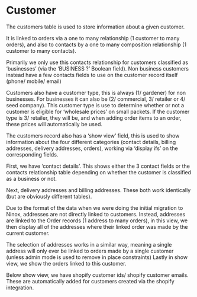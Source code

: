 # Customer

The customers table is used to store information about a given customer.

It is linked to orders via a one to many relationship (1 customer to many orders), and also to contacts by a one to many composition relationship (1 customer to many contacts).

Primarily we only use this contacts relationship for customers classified as ‘businesses’ (via the ‘BUSINESS ?’ Boolean field). Non business customers instead have a few contacts fields to use on the customer record itself (phone/ mobile/ email)

Customers also have a customer type, this is always (1/ gardener) for non businesses. For businesses it can also be (2/ commercial, 3/ retailer or 4/ seed company). This customer type is use to determine whether or not a customer is eligible for ‘wholesale prices’ on small packets. If the customer type is 3/ retailer, they will be, and when adding order items to an order, these prices will automatically be used.

The customers record also has a ‘show view’ field, this is used to show information about the four different categories (contact details, billing addresses, delivery addresses, orders), working via ‘display ifs’ on the corresponding fields.

First, we have ‘contact details’. This shows either the 3 contact fields or the contacts relationship table depending on whether the customer is classified as a business or not.

Next, delivery addresses and billing addresses. These both work identically (but are obviously different tables).

Due to the format of the data when we were doing the initial migration to Ninox, addresses are not directly linked to customers. Instead, addresses are linked to the Order records (1 address to many orders), in this view, we then display all of the addresses where their linked order was made by the current customer.

The selection of addresses works in a similar way, meaning a single address will only ever be linked to orders made by a single customer (unless admin mode is used to remove in place constraints)
Lastly in show view, we show the orders linked to this customer.

Below show view, we have shopify customer ids/ shopify customer emails. These are automatically added for customers created via the shopify integration.
